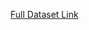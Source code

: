 [Full Dataset Link](https://drive.google.com/file/d/1w5on7FdfYi5nGhUnQD82YJND5EcJrKw9/view?usp=sharing)
